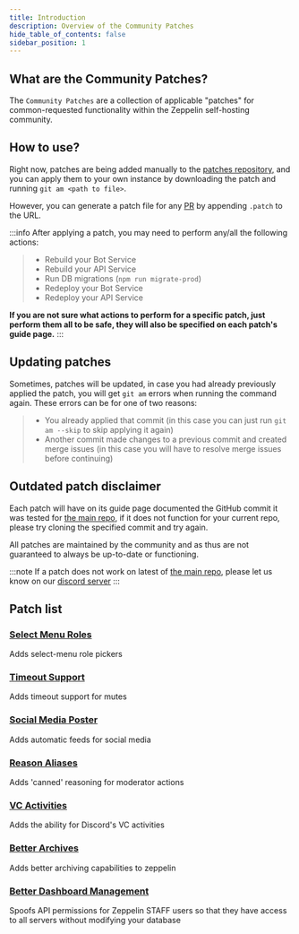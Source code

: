 ```yaml
---
title: Introduction
description: Overview of the Community Patches
hide_table_of_contents: false
sidebar_position: 1
---
```


## What are the Community Patches?

The `Community Patches` are a collection of applicable "patches" for common-requested functionality within the Zeppelin self-hosting community.

## How to use?

Right now, patches are being added manually to the [patches repository,](https://github.com/zeppelinhangar/community-patch/tree/main/patches) and you can apply them to your own instance by downloading the patch and running `git am <path to file>`.

However, you can generate a patch file for any [PR](https://github.com/ZeppelinBot/Zeppelin/pulls) by appending `.patch` to the URL.

:::info
After applying a patch, you may need to perform any/all the following actions:

> - Rebuild your Bot Service
> - Rebuild your API Service
> - Run DB migrations (`npm run migrate-prod`)
> - Redeploy your Bot Service
> - Redeploy your API Service

**If you are not sure what actions to perform for a specific patch, just perform them all to be safe, they will also be specified on each patch's guide page.**
:::

## Updating patches

Sometimes, patches will be updated, in case you had already previously applied the patch, you will get `git am` errors when running the command again.
These errors can be for one of two reasons:

> - You already applied that commit (in this case you can just run `git am --skip` to skip applying it again)
> - Another commit made changes to a previous commit and created merge issues (in this case you will have to resolve merge issues before continuing)

## Outdated patch disclaimer

Each patch will have on its guide page documented the GitHub commit it was tested for [the main repo](https://github.com/ZeppelinBot/Zeppelin), if it does not function for your current repo, please try cloning the specified commit and try again.

All patches are maintained by the community and as thus are not guaranteed to always be up-to-date or functioning.

:::note
If a patch does not work on latest of [the main repo](https://github.com/ZeppelinBot/Zeppelin), please let us know on our [discord server](https://discord.gguTcdUmF6Q7)
:::

## Patch list

### [Select Menu Roles](./select-menu.md)

Adds select-menu role pickers

### [Timeout Support](./timeouts.md)

Adds timeout support for mutes

### [Social Media Poster](./social-media.md)

Adds automatic feeds for social media

### [Reason Aliases](./reason-aliases.md)

Adds 'canned' reasoning for moderator actions

### [VC Activities](./activities.md)

Adds the ability for Discord's VC activities

### [Better Archives](./better-archives.md)

Adds better archiving capabilities to zeppelin

### [Better Dashboard Management](./better-dashboard-management.md)

Spoofs API permissions for Zeppelin STAFF users so that they have access to all servers without modifying your database
